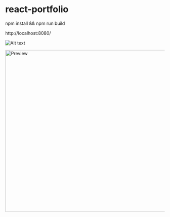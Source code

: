 # react-portfolio

npm install && npm run build

http://localhost:8080/

![Alt text](/preview.jpg?raw=true "Preview")

<img src="/preview.jpg?raw=true" alt="Preview" style="width: 512px;"/>

